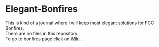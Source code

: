 # Elegant-Bonfires
This is kind of a journal where i will keep most elegant solutions for FCC Bonfires. <br/>
There are no files in this repository.<br/>
To go to bonfires page click on [Wiki](https://github.com/dagman/Elegant-Bonfires/wiki).
